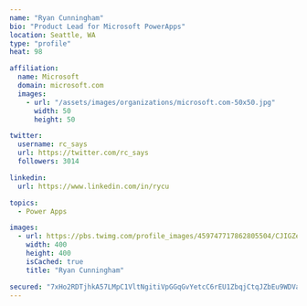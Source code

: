 ```yaml
---
name: "Ryan Cunningham"
bio: "Product Lead for Microsoft PowerApps"
location: Seattle, WA
type: "profile"
heat: 98

affiliation:
  name: Microsoft
  domain: microsoft.com
  images:
    - url: "/assets/images/organizations/microsoft.com-50x50.jpg"
      width: 50
      height: 50

twitter:
  username: rc_says
  url: https://twitter.com/rc_says
  followers: 3014

linkedin:
  url: https://www.linkedin.com/in/rycu

topics:
  - Power Apps

images:
  - url: https://pbs.twimg.com/profile_images/459747717862805504/CJIGZejd_400x400.png
    width: 400
    height: 400
    isCached: true
    title: "Ryan Cunningham"

secured: "7xHo2RDTjhkA57LMpC1VltNgitiVpGGqGvYetcC6rEU1ZbqjCtqJZbEu9WDVaTAvWEQREggKQj+6x6yWN2mLA4QE+n6AoNA1hhjfYgjdLIF/rtrWrLPogwnMvJQ+Nvs+0Hpml5GasN4rk55bXmFzgQ/Qmqf92ujPanqRUQp/Lo5soWjIHOBW4cyh4tlGisth+ulsCvm2JvR75T+PBFoNwE3rQHxo9g5cmQAj2N7N2UUmDq8xqtE/lvTcbOELSoYlgC9HEUWiJoVAI8Y9JJvkdzQcxEuAGkkJHH8ahKpWNJKMzPgU0ieoL4hUnnDzADKy7M6x0uKhSXpllAE1q1dkX95mDcDZSB+50KxSEocgPOCttkwzrny+SYwUV2wANoRQwREPTyd0kQKdgyOHwKpWGr56dw5XWzPCFV1aXH8LpsQ=;jUd/9fCJUAIBiH6r62yMyg=="
---
```


